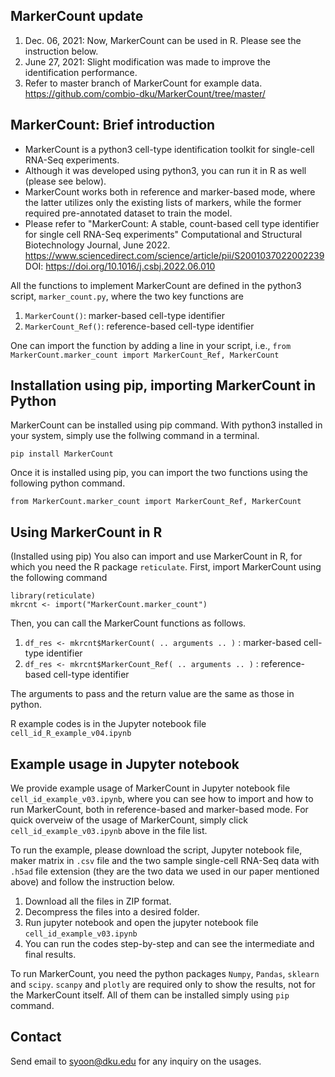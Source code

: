 ## MarkerCount update
1. Dec. 06, 2021: Now, MarkerCount can be used in R. Please see the instruction below.
2. June 27, 2021: Slight modification was made to improve the identification performance.
3. Refer to master branch of MarkerCount for example data. https://github.com/combio-dku/MarkerCount/tree/master/

## MarkerCount: Brief introduction
- MarkerCount is a python3 cell-type identification toolkit for single-cell RNA-Seq experiments.
- Although it was developed using python3, you can run it in R as well (please see below).
- MarkerCount works both in reference and marker-based mode, where the latter utilizes only the existing lists of markers, while the former required pre-annotated dataset to train the model. 
- Please refer to "MarkerCount: A stable, count-based cell type identifier for single cell RNA-Seq experiments" Computational and Structural Biotechnology Journal, June 2022. https://www.sciencedirect.com/science/article/pii/S2001037022002239 DOI:
https://doi.org/10.1016/j.csbj.2022.06.010 

All the functions to implement MarkerCount are defined in the python3 script, `marker_count.py`, where the two key functions are 

1. `MarkerCount()`: marker-based cell-type identifier
1. `MarkerCount_Ref()`: reference-based cell-type identifier

One can import the function by adding a line in your script, i.e., `from MarkerCount.marker_count import MarkerCount_Ref, MarkerCount`

## Installation using pip, importing MarkerCount in Python

MarkerCount can be installed using pip command. With python3 installed in your system, simply use the follwing command in a terminal.

`pip install MarkerCount`

Once it is installed using pip, you can import the two functions using the following python command.

`from MarkerCount.marker_count import MarkerCount_Ref, MarkerCount`

## Using MarkerCount in R

(Installed using pip) You also can import and use MarkerCount in R, for which you need the R package `reticulate`.
First, import MarkerCount using the following command

`library(reticulate)`  
`mkrcnt <- import("MarkerCount.marker_count")`

Then, you can call the MarkerCount functions as follows.

1. `df_res <- mkrcnt$MarkerCount( .. arguments .. )` : marker-based cell-type identifier
2. `df_res <- mkrcnt$MarkerCount_Ref( .. arguments .. )` : reference-based cell-type identifier

The arguments to pass and the return value are the same as those in python.

R example codes is in the Jupyter notebook file `cell_id_R_example_v04.ipynb`

## Example usage in Jupyter notebook

We provide example usage of MarkerCount in Jupyter notebook file `cell_id_example_v03.ipynb`, where you can see how to import and how to run MarkerCount, both in reference-based and marker-based mode. For quick overveiw of the usage of MarkerCount, simply click `cell_id_example_v03.ipynb` above in the file list.

To run the example, please download the script, Jupyter notebook file, maker matrix in `.csv` file and the two sample single-cell RNA-Seq data with `.h5ad` file extension (they are the two data we used in our paper mentioned above) and follow the instruction below.

1. Download all the files in ZIP format.
2. Decompress the files into a desired folder.
3. Run jupyter notebook and open the jupyter notebook file `cell_id_example_v03.ipynb`
4. You can run the codes step-by-step and can see the intermediate and final results.

To run MarkerCount, you need the python packages `Numpy`, `Pandas`, `sklearn` and `scipy`.
`scanpy` and `plotly` are required only to show the results, not for the MarkerCount itself.
All of them can be installed simply using `pip` command.

## Contact
Send email to syoon@dku.edu for any inquiry on the usages.

